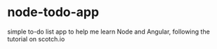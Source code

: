 # node-todo-app
simple to-do list app to help me learn Node and Angular, following the tutorial on scotch.io
